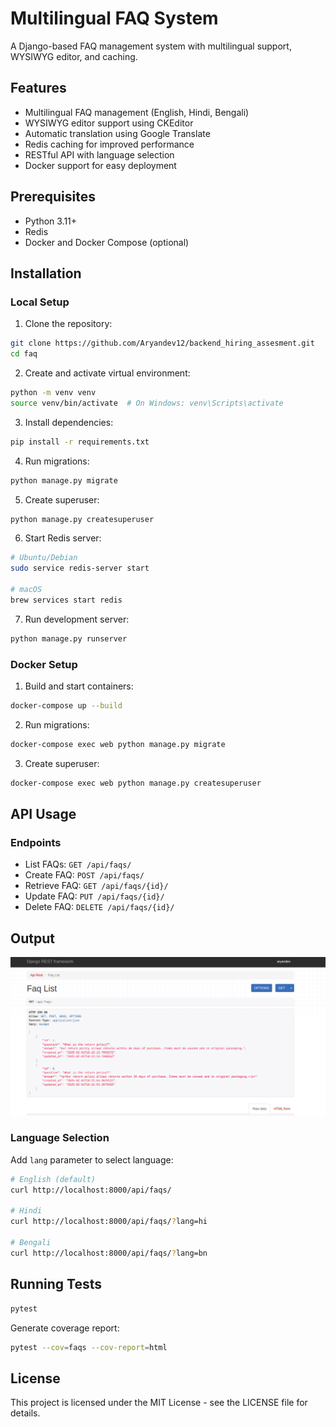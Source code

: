 # Multilingual FAQ System

A Django-based FAQ management system with multilingual support, WYSIWYG editor, and caching.

## Features

- Multilingual FAQ management (English, Hindi, Bengali)
- WYSIWYG editor support using CKEditor
- Automatic translation using Google Translate
- Redis caching for improved performance
- RESTful API with language selection
- Docker support for easy deployment

## Prerequisites

- Python 3.11+
- Redis
- Docker and Docker Compose (optional)

## Installation

### Local Setup

1. Clone the repository:
```bash
git clone https://github.com/Aryandev12/backend_hiring_assesment.git
cd faq
```

2. Create and activate virtual environment:
```bash
python -m venv venv
source venv/bin/activate  # On Windows: venv\Scripts\activate
```

3. Install dependencies:
```bash
pip install -r requirements.txt
```

4. Run migrations:
```bash
python manage.py migrate
```

5. Create superuser:
```bash
python manage.py createsuperuser
```

6. Start Redis server:
```bash
# Ubuntu/Debian
sudo service redis-server start

# macOS
brew services start redis
```

7. Run development server:
```bash
python manage.py runserver
```

### Docker Setup

1. Build and start containers:
```bash
docker-compose up --build
```

2. Run migrations:
```bash
docker-compose exec web python manage.py migrate
```

3. Create superuser:
```bash
docker-compose exec web python manage.py createsuperuser
```

## API Usage

### Endpoints

- List FAQs: `GET /api/faqs/`
- Create FAQ: `POST /api/faqs/`
- Retrieve FAQ: `GET /api/faqs/{id}/`
- Update FAQ: `PUT /api/faqs/{id}/`
- Delete FAQ: `DELETE /api/faqs/{id}/`

## Output
![ALT text](images/image1.png)

### Language Selection

Add `lang` parameter to select language:

```bash
# English (default)
curl http://localhost:8000/api/faqs/

# Hindi
curl http://localhost:8000/api/faqs/?lang=hi

# Bengali
curl http://localhost:8000/api/faqs/?lang=bn
```

## Running Tests

```bash
pytest
```

Generate coverage report:
```bash
pytest --cov=faqs --cov-report=html
```



## License

This project is licensed under the MIT License - see the LICENSE file for details.
